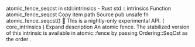 atomic_fence_seqcst in std::intrinsics - Rust
std
::
intrinsics
Function
atomic_fence_seqcst
Copy item path
Source
pub unsafe fn atomic_fence_seqcst()
🔬
This is a nightly-only experimental API. (
core_intrinsics
)
Expand description
An atomic fence.
The stabilized version of this intrinsic is available in
atomic::fence
by passing
Ordering::SeqCst
as the
order
.